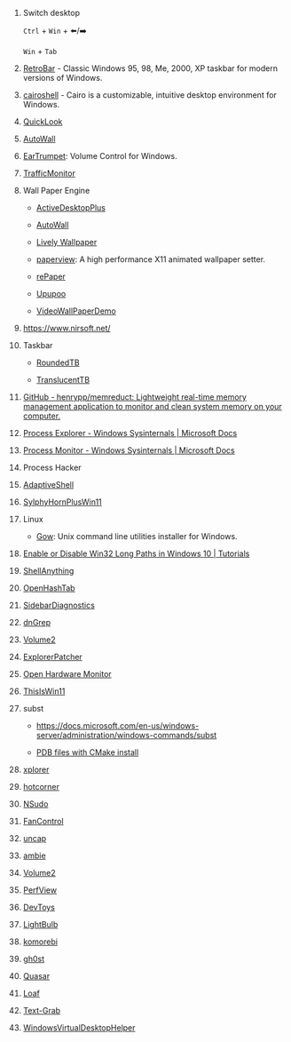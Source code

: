 1. Switch desktop

   `Ctrl` + `Win` + :arrow_left:/:arrow_right:

   `Win` + `Tab`

2. [RetroBar](https://github.com/dremin/RetroBar) - Classic Windows 95, 98, Me, 2000, XP taskbar for modern versions of Windows.

3. [cairoshell](https://github.com/cairoshell/cairoshell) - Cairo is a customizable, intuitive desktop environment for Windows.

4. [QuickLook](https://github.com/QL-Win/QuickLook)

5. [AutoWall](https://github.com/SegoCode/AutoWall)

6. [EarTrumpet](https://github.com/File-New-Project/EarTrumpet): Volume Control for Windows.

7. [TrafficMonitor](https://github.com/zhongyang219/TrafficMonitor)

8. Wall Paper Engine

   - [ActiveDesktopPlus](https://github.com/torchgm/ActiveDesktopPlus)

   - [AutoWall](https://github.com/SegoCode/AutoWall)

   - [Lively Wallpaper](https://github.com/rocksdanister/lively)

   - [paperview](https://github.com/glouw/paperview): A high performance X11 animated wallpaper setter.

   - [rePaper](https://github.com/rocksdanister/rePaper)

   - [Upupoo](http://www.upupoo.com/)

   - [VideoWallPaperDemo](https://github.com/3150601355/VideoWallPaperDemo)

9. https://www.nirsoft.net/

10. Taskbar

    - [RoundedTB](https://github.com/torchgm/RoundedTB)

    - [TranslucentTB](https://github.com/TranslucentTB/TranslucentTB)

11. [GitHub - henrypp/memreduct: Lightweight real-time memory management application to monitor and clean system memory on your computer.](https://github.com/henrypp/memreduct)

12. [Process Explorer - Windows Sysinternals | Microsoft Docs](https://docs.microsoft.com/en-us/sysinternals/downloads/process-explorer)

13. [Process Monitor - Windows Sysinternals | Microsoft Docs](https://docs.microsoft.com/en-us/sysinternals/downloads/procmon)

14. Process Hacker

15. [AdaptiveShell](https://github.com/w10m-research/AdaptiveShell)

16. [SylphyHornPlusWin11](https://github.com/hwtnb/SylphyHornPlusWin11)

17. Linux

    - [Gow](https://github.com/bmatzelle/gow): Unix command line utilities installer for Windows.

18. [Enable or Disable Win32 Long Paths in Windows 10 | Tutorials](https://www.tenforums.com/tutorials/51704-enable-disable-win32-long-paths-windows-10-a.html)

19. [ShellAnything](https://github.com/end2endzone/ShellAnything)

20. [OpenHashTab](https://github.com/namazso/OpenHashTab)

21. [SidebarDiagnostics](https://github.com/ArcadeRenegade/SidebarDiagnostics)

22. [dnGrep](https://github.com/dnGrep/dnGrep)

23. [Volume2](https://github.com/irzyxa/Volume2)

24. [ExplorerPatcher](https://github.com/valinet/ExplorerPatcher)

25. [Open Hardware Monitor](https://github.com/openhardwaremonitor/openhardwaremonitor)

26. [ThisIsWin11](https://github.com/builtbybel/ThisIsWin11)

27. subst

    - https://docs.microsoft.com/en-us/windows-server/administration/windows-commands/subst

    - [PDB files with CMake install](https://stackoverflow.com/questions/14946536/pdb-files-with-cmake-install)

28. [xplorer](https://github.com/kimlimjustin/xplorer)

29. [hotcorner](https://github.com/taviso/hotcorner)

30. [NSudo](https://github.com/M2Team/NSudo)

31. [FanControl](https://github.com/Rem0o/FanControl.Releases)

32. [uncap](https://github.com/susam/uncap)

33. [ambie](https://github.com/jenius-apps/ambie)

34. [Volume2](https://github.com/irzyxa/Volume2)

35. [PerfView](https://github.com/microsoft/perfview)

36. [DevToys](https://github.com/veler/DevToys)

37. [LightBulb](https://github.com/Tyrrrz/LightBulb)

38. [komorebi](https://github.com/LGUG2Z/komorebi)

39. [gh0st](https://github.com/sin5678/gh0st)

40. [Quasar](https://github.com/quasar/Quasar)

41. [Loaf](https://github.com/DinoChan/Loaf)

42. [Text-Grab](https://github.com/TheJoeFin/Text-Grab)

43. [WindowsVirtualDesktopHelper](https://github.com/dankrusi/WindowsVirtualDesktopHelper)
